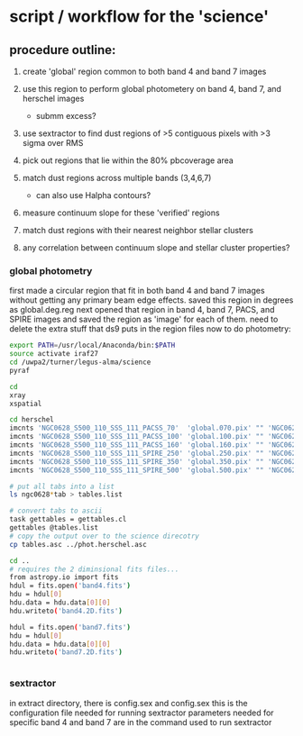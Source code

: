 # script / workflow for the 'science' 

## procedure outline:

1. create 'global' region common to both band 4 and band 7 images
2. use this region to perform global photometery on band 4, band 7, and herschel images
	- submm excess?

3. use sextractor to find dust regions of >5 contiguous pixels with >3 sigma over RMS
4. pick out regions that lie within the 80% pbcoverage area
5. match dust regions across multiple bands (3,4,6,7) 
	- can also use Halpha contours?

6. measure continuum slope for these 'verified' regions
7. match dust regions with their nearest neighbor stellar clusters
8. any correlation between continuum slope and stellar cluster properties?


### global photometry
first made a circular region that fit in both band 4 and band 7 images without getting any primary beam edge effects. saved this region in degrees as global.deg.reg
next opened that region in band 4, band 7, PACS, and SPIRE images and saved the region as 'image' for each of them.
need to delete the extra stuff that ds9 puts in the region files
now to do photometry:
```bash
export PATH=/usr/local/Anaconda/bin:$PATH
source activate iraf27
cd /uwpa2/turner/legus-alma/science
pyraf

cd
xray
xspatial

cd herschel
imcnts 'NGC0628_S500_110_SSS_111_PACSS_70'  'global.070.pix' "" 'NGC0628.pix070.0.sky' 'ngc0628.070.0.tab'
imcnts 'NGC0628_S500_110_SSS_111_PACSS_100' 'global.100.pix' "" 'NGC0628.pix100.0.sky' 'ngc0628.100.0.tab'
imcnts 'NGC0628_S500_110_SSS_111_PACSS_160' 'global.160.pix' "" 'NGC0628.pix160.0.sky' 'ngc0628.160.0.tab'
imcnts 'NGC0628_S500_110_SSS_111_SPIRE_250' 'global.250.pix' "" 'NGC0628.pix250.0.sky' 'ngc0628.250.0.tab'
imcnts 'NGC0628_S500_110_SSS_111_SPIRE_350' 'global.350.pix' "" 'NGC0628.pix350.0.sky' 'ngc0628.350.0.tab'
imcnts 'NGC0628_S500_110_SSS_111_SPIRE_500' 'global.500.pix' "" 'NGC0628.pix500.0.sky' 'ngc0628.500.0.tab'

# put all tabs into a list
ls ngc0628*tab > tables.list

# convert tabs to ascii
task gettables = gettables.cl
gettables @tables.list
# copy the output over to the science direcotry
cp tables.asc ../phot.herschel.asc

cd ..
# requires the 2 diminsional fits files...
from astropy.io import fits
hdul = fits.open('band4.fits')
hdu = hdul[0]
hdu.data = hdu.data[0][0]
hdu.writeto('band4.2D.fits')

hdul = fits.open('band7.fits')
hdu = hdul[0]
hdu.data = hdu.data[0][0]
hdu.writeto('band7.2D.fits')



```




### sextractor 

in extract directory, there is config.sex and config.sex
this is the configuration file needed for running sextractor
parameters needed for specific band 4 and band 7 are in the command used to run sextractor


